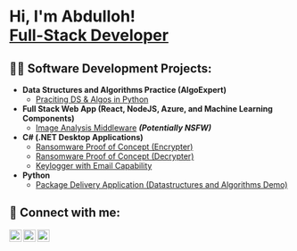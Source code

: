 <h1>Hi, I'm Abdulloh! <br/><a href="https://github.com/joshmadakor1">Full-Stack Developer</a>

<h2>👨‍💻 Software Development Projects:</h2>

- <b>Data Structures and Algorithms Practice (AlgoExpert)</b>
  - [Praciting DS & Algos in Python](https://github.com/abdujabbarof)
- <b>Full Stack Web App (React, NodeJS, Azure, and Machine Learning Components)</b>
  - [Image Analysis Middleware](https://github.com/abdujabbarof) <b><i>(Potentially NSFW)</b></i>
- <b>C# (.NET Desktop Applications)</b>
  - [Ransomware Proof of Concept (Encrypter)](https://github.com/abdujabbarof)
  - [Ransomware Proof of Concept (Decrypter)](https://github.com/abdujabbarof)
  - [Keylogger with Email Capability](https://github.com/abdujabbarof)
- <b>Python</b>
  - [Package Delivery Application (Datastructures and Algorithms Demo)](https://github.com/)

<h2> 🤳 Connect with me:</h2>

[<img align="left" alt="JoshMadakor | YouTube" width="22px" src="https://cdn.jsdelivr.net/npm/simple-icons@v3/icons/youtube.svg" />][youtube]
[<img align="left" alt="JoshMadakor | LinkedIn" width="22px" src="https://cdn.jsdelivr.net/npm/simple-icons@v3/icons/linkedin.svg" />][linkedin]
[<img align="left" alt="JoshMadakor | Instagram" width="22px" src="https://cdn.jsdelivr.net/npm/simple-icons@v3/icons/instagram.svg" />][instagram]

[youtube]: https://www.youtube.com/c/abdujabbarof
[instagram]: https://www.instagram.com/_abdujabbarof_
[linkedin]: [https://linkedin.com/in/abdujabbarof](https://www.linkedin.com/in/abdulloh-abdujabborov/)

<!--
**joshmadakor1/joshmadakor1** is a ✨ _special_ ✨ repository because its `README.md` (this file) appears on your GitHub profile.

Here are some ideas to get you started:

- 🔭 I’m currently working on ...
- 🌱 I’m currently learning ...
- 👯 I’m looking to collaborate on ...
- 🤔 I’m looking for help with ...
- 💬 Ask me about ...
- 📫 How to reach me: ...
- 😄 Pronouns: ...
- ⚡ Fun fact: ...
-->

